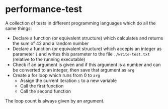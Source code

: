 # performance-test

A collection of tests in different programming languages which do all the same things:

- Declare a function (or equivalent structure) which calculates and returns the sum of 42 and a random number
- Declare a function (or equivalent structure) which accepts an integer as parameter `i` and writes this parameter to the file `./write-test.txt` (relative to the running executable)
- Check if an argument is given and if this argument is a number and can be converted to an integer, then save that argument as `arg`
- Create a for loop which runs from 0 to `arg`
  - Assign the current iteration `i` to a new variable
  - Call the first function
  - Call the second function

The loop count is always given by an argument.
